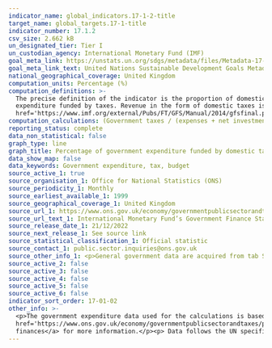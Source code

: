 ```yaml
---
indicator_name: global_indicators.17-1-2-title
target_name: global_targets.17-1-title
indicator_number: 17.1.2
csv_size: 2.662 kB
un_designated_tier: Tier I
un_custodian_agency: International Monetary Fund (IMF)
goal_meta_link: https://unstats.un.org/sdgs/metadata/files/Metadata-17-01-02.pdf
goal_meta_link_text: United Nations Sustainable Development Goals Metadata (PDF 469 KB)
national_geographical_coverage: United Kingdom
computation_units: Percentage (%)
computation_definitions: >-
  The precise definition of the indicator is the proportion of domestic budgetary central government
  expenditure funded by taxes. Revenue in the form of domestic taxes is based on the definition described in Chapter 5 of the <a
  href='https://www.imf.org/external/Pubs/FT/GFS/Manual/2014/gfsfinal.pdf'>Government Finance Statistics Manual (GFSM) 2014</a> (PDF, 4.7MB).
computation_calculations: (Government taxes / (expenses + net investment in non-financial assets)) * 100
reporting_status: complete
data_non_statistical: false
graph_type: line
graph_title: Percentage of government expenditure funded by domestic taxes
data_show_map: false
data_keywords: Government expenditure, tax, budget
source_active_1: true
source_organisation_1: Office for National Statistics (ONS)
source_periodicity_1: Monthly
source_earliest_available_1: 1999
source_geographical_coverage_1: United Kingdom
source_url_1: https://www.ons.gov.uk/economy/governmentpublicsectorandtaxes/publicsectorfinance/datasets/internationalmonetaryfundsgovernmentfinancestatisticsframeworkinthepublicsectorfinancesappendixe
source_url_text_1: International Monetary Fund’s Government Finance Statistics framework in the public sector finances - Appendix E
source_release_date_1: 21/12/2022
source_next_release_1: See source link
source_statistical_classification_1: Official statistic
source_contact_1: public.sector.inquiries@ons.gov.uk
source_other_info_1: <p>General government data are acquired from tab SO-GG, Code 11 Total Taxes, Code 2 Expense, and Code 31 Net investments in non-financial assets.</p><p>Please note that although this source is updated on monthly basis, the indicator is updated annually.</p>
source_active_2: false
source_active_3: false
source_active_4: false
source_active_5: false
source_active_6: false
indicator_sort_order: 17-01-02
other_info: >-
  <p>The government expenditure data used for the calculations is based on the IMF’s Government Finance Statistics Manual 2014 (GFSM). See the <a
  href='https://www.ons.gov.uk/economy/governmentpublicsectorandtaxes/publicsectorfinance/methodologies/internationalmonetaryfundsgovernmentfinancestatisticsframeworkinthepublicsectorfinances'>International Monetary Fund's Government Finance Statistics framework in the public sector
  finances</a> for more information.</p><p> Data follows the UN specification for this indicator. This indicator has been identified in collaboration with topic experts.
---
```

